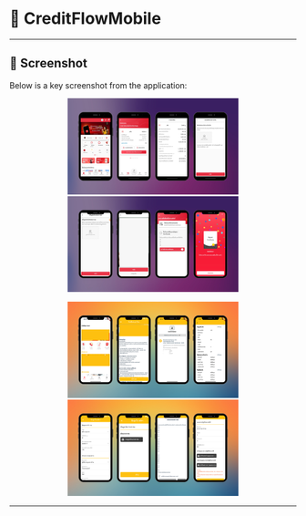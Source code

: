 # 🏢 CreditFlowMobile

---

## 📌 **Screenshot**

Below is a key screenshot from the application:

<p align="center">
  <img src="images/8.png" width="300" />
  <img src="images/9.png" width="300" />
</p>

<p align="center">
  <img src="images/10.png" width="300" />
  <img src="images/11.png" width="300" />
</p>

---

